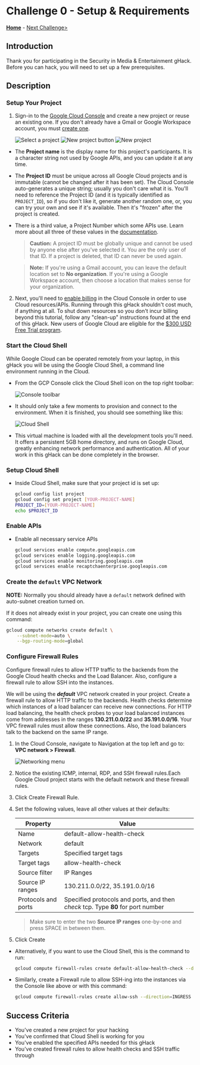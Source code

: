 # Challenge 0 - Setup & Requirements

**[Home](../README.md)** - [Next Challenge>](./challenge-01.md)

## Introduction

Thank you for participating in the Security in Media & Entertainment gHack. Before you can hack, you will need to set up a few prerequisites.

## Description

### Setup Your Project
1. Sign-in to the [Google Cloud Console](http://console.cloud.google.com/) and create a new project or reuse an existing one. If you don't already have a Gmail or Google Workspace account, you must [create one](https://accounts.google.com/SignUp).

    ![Select a project](../images/select-project.png)
    ![New project button](../images/new-project-button.png)
    ![New project](../images/new-project.png)

- The **Project name** is the display name for this project's participants. It is a character string not used by Google APIs, and you can update it at any time.

- The **Project ID** must be unique across all Google Cloud projects and is immutable (cannot be changed after it has been set). The Cloud Console auto-generates a unique string; usually you don't care what it is. You'll need to reference the Project ID (and it is typically identified as `PROJECT_ID`), so if you don't like it, generate another random one, or, you can try your own and see if it's available. Then it's "frozen" after the project is created.

- There is a third value, a Project Number which some APIs use. Learn more about all three of these values in the [documentation](https://cloud.google.com/resource-manager/docs/creating-managing-projects#before_you_begin).

    > **Caution:** A project ID must be globally unique and cannot be used by anyone else after you've selected it. You are the only user of that ID. If a project is deleted, that ID can never be used again.

    > **Note:** If you're using a Gmail account, you can leave the default location set to **No organization**. If you're using a Google Workspace account, then choose a location that makes sense for your organization.

2. Next, you'll need to [enable billing](https://console.cloud.google.com/billing) in the Cloud Console in order to use Cloud resources/APIs. Running through this gHack shouldn't cost much, if anything at all. To shut down resources so you don't incur billing beyond this tutorial, follow any "clean-up" instructions found at the end of this gHack. New users of Google Cloud are eligible for the [$300 USD Free Trial program](http://cloud.google.com/free).

### Start the Cloud Shell
While Google Cloud can be operated remotely from your laptop, in this gHack you will be using the Google Cloud Shell, a command line environment running in the Cloud.

- From the GCP Console click the Cloud Shell icon on the top right toolbar:

    ![Console toolbar](../images/toolbar.png)

- It should only take a few moments to provision and connect to the environment. When it is finished, you should see something like this:

    ![Cloud Shell](../images/cloud-shell.png)

- This virtual machine is loaded with all the development tools you'll need. It offers a persistent 5GB home directory, and runs on Google Cloud, greatly enhancing network performance and authentication. All of your work in this gHack can be done completely in the browser.

### Setup Cloud Shell
- Inside Cloud Shell, make sure that your project id is set up:

    ```bash
    gcloud config list project
    gcloud config set project [YOUR-PROJECT-NAME]
    PROJECT_ID=[YOUR-PROJECT-NAME]
    echo $PROJECT_ID
    ```
### Enable APIs
- Enable all necessary service APIs

    ```bash
    gcloud services enable compute.googleapis.com
    gcloud services enable logging.googleapis.com
    gcloud services enable monitoring.googleapis.com
    gcloud services enable recaptchaenterprise.googleapis.com
    ```

### Create the `default` VPC Network
**NOTE:** Normally you should already have a `default` network defined with auto-subnet creation turned on. 

If it does not already exist in your project, you can create one using this command:

```bash
gcloud compute networks create default \
    --subnet-mode=auto \
    --bgp-routing-mode=global 
```

### Configure Firewall Rules
Configure firewall rules to allow HTTP traffic to the backends from the Google Cloud health checks and the Load Balancer. Also, configure a firewall rule to allow SSH into the instances.

We will be using the ***default*** VPC network created in your project. Create a firewall rule to allow HTTP traffic to the backends. Health checks determine which instances of a load balancer can receive new connections. For HTTP load balancing, the health check probes to your load balanced instances come from addresses in the ranges **130.211.0.0/22** and **35.191.0.0/16**. Your VPC firewall rules must allow these connections. Also, the load balancers talk to the backend on the same IP range.

1. In the Cloud Console, navigate to Navigation at the top left and go to: **VPC network > Firewall**.

    ![Networking menu](../images/networking-menu.png)

1. Notice the existing ICMP, internal, RDP, and SSH firewall rules.Each Google Cloud project starts with the default network and these firewall rules.

1. Click Create Firewall Rule.

1. Set the following values, leave all other values at their defaults:

    |Property|Value|
    |--|--|
    |Name|default-allow-health-check|
    |Network|default|
    |Targets|Specified target tags|
    |Target tags|allow-health-check|
    |Source filter|IP Ranges|
    |Source IP ranges|130.211.0.0/22, 35.191.0.0/16|
    |Protocols and ports|Specified protocols and ports, and then *check* tcp. Type **80** for port number|

    > Make sure to enter the two **Source IP ranges** one-by-one and press SPACE in between them.

1. Click Create

- Alternatively, if you want to use the Cloud Shell, this is the command to run:
    ```bash
    gcloud compute firewall-rules create default-allow-health-check --direction=INGRESS --priority=1000 --network=default --action=ALLOW --rules=tcp:80 --source-ranges=130.211.0.0/22,35.191.0.0/16 --target-tags=allow-health-check
    ```

- Similarly, create a Firewall rule to allow SSH-ing into the instances via the Console like above or with this command:
    ```bash
    gcloud compute firewall-rules create allow-ssh --direction=INGRESS --priority=1000 --network=default --action=ALLOW --rules=tcp:22 --source-ranges=0.0.0.0/0 --target-tags=allow-health-check
    ```

## Success Criteria

- You've created a new project for your hacking
- You've confirmed that Cloud Shell is working for you
- You've enabled the specified APIs needed for this gHack
- You've created firewall rules to allow health checks and SSH traffic through
